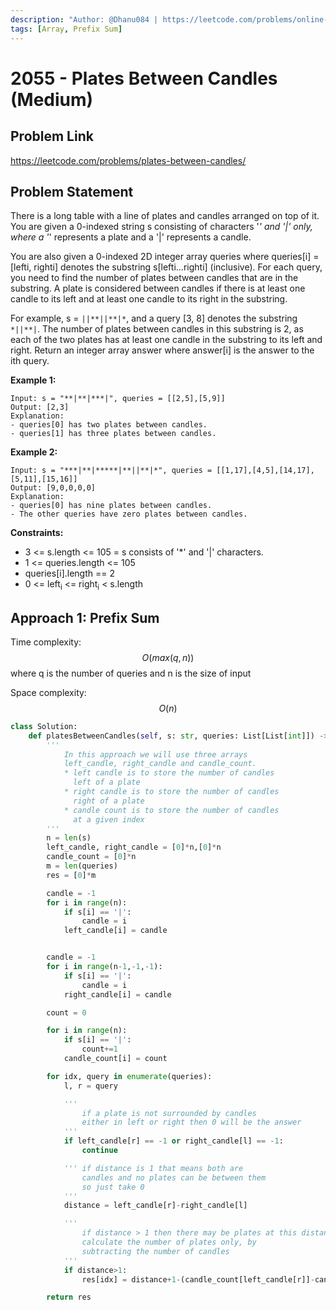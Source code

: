 ```yaml
---
description: "Author: @Dhanu084 | https://leetcode.com/problems/online-stock-span/"
tags: [Array, Prefix Sum]
---
```


# 2055 - Plates Between Candles (Medium)

## Problem Link

https://leetcode.com/problems/plates-between-candles/

## Problem Statement

There is a long table with a line of plates and candles arranged on top of it. You are given a 0-indexed string s consisting of characters '_' and '|' only, where a '_' represents a plate and a '|' represents a candle.

You are also given a 0-indexed 2D integer array queries where queries[i] = [lefti, righti] denotes the substring s[lefti...righti] (inclusive). For each query, you need to find the number of plates between candles that are in the substring. A plate is considered between candles if there is at least one candle to its left and at least one candle to its right in the substring.

For example, s = `||**||**|*`, and a query [3, 8] denotes the substring `*||**|`. The number of plates between candles in this substring is 2, as each of the two plates has at least one candle in the substring to its left and right.
Return an integer array answer where answer[i] is the answer to the ith query.

**Example 1:**

```
Input: s = "**|**|***|", queries = [[2,5],[5,9]]
Output: [2,3]
Explanation:
- queries[0] has two plates between candles.
- queries[1] has three plates between candles.
```

**Example 2:**

```
Input: s = "***|**|*****|**||**|*", queries = [[1,17],[4,5],[14,17],[5,11],[15,16]]
Output: [9,0,0,0,0]
Explanation:
- queries[0] has nine plates between candles.
- The other queries have zero plates between candles.
```

**Constraints:**

- 3 <= s.length <= 105
  = s consists of '\*' and '|' characters.
- 1 <= queries.length <= 105
- queries[i].length == 2
- 0 <= left<sub>i</sub> <= right<sub>i</sub> < s.length

## Approach 1: Prefix Sum

Time complexity: $$O(max(q,n))$$ where q is the number of queries and n is the size of input

Space complexity: $$O(n)$$

<Tabs>
<TabItem value="py" label="Python">
<SolutionAuthor name="@dhanu084"/>

```py
class Solution:
    def platesBetweenCandles(self, s: str, queries: List[List[int]]) -> List[int]:
        '''
            In this approach we will use three arrays
            left_candle, right_candle and candle_count.
            * left candle is to store the number of candles
              left of a plate
            * right candle is to store the number of candles
              right of a plate
            * candle count is to store the number of candles
              at a given index
        '''
        n = len(s)
        left_candle, right_candle = [0]*n,[0]*n
        candle_count = [0]*n
        m = len(queries)
        res = [0]*m

        candle = -1
        for i in range(n):
            if s[i] == '|':
                candle = i
            left_candle[i] = candle


        candle = -1
        for i in range(n-1,-1,-1):
            if s[i] == '|':
                candle = i
            right_candle[i] = candle

        count = 0

        for i in range(n):
            if s[i] == '|':
                count+=1
            candle_count[i] = count

        for idx, query in enumerate(queries):
            l, r = query

            '''
                if a plate is not surrounded by candles
                either in left or right then 0 will be the answer
            '''
            if left_candle[r] == -1 or right_candle[l] == -1:
                continue

            ''' if distance is 1 that means both are
                candles and no plates can be between them
                so just take 0
            '''
            distance = left_candle[r]-right_candle[l]

            '''
                if distance > 1 then there may be plates at this distance
                calculate the number of plates only, by
                subtracting the number of candles
            '''
            if distance>1:
                res[idx] = distance+1-(candle_count[left_candle[r]]-candle_count[right_candle[l]]+1)

        return res
```

</TabItem>
</Tabs>
